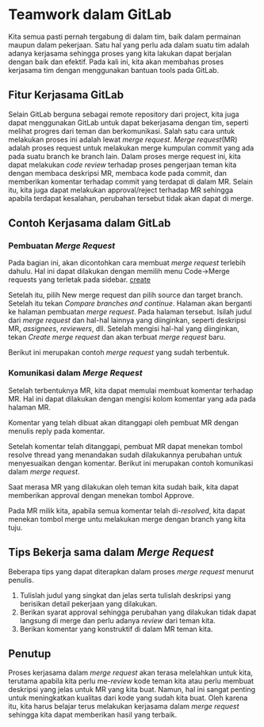 # Teamwork dalam GitLab

Kita semua pasti pernah tergabung di dalam tim, baik dalam permainan maupun dalam pekerjaan. Satu hal yang perlu ada dalam suatu tim adalah adanya kerjasama sehingga proses yang kita lakukan dapat berjalan dengan baik dan efektif. Pada kali ini, kita akan membahas proses kerjasama tim dengan menggunakan bantuan tools pada GitLab.

## Fitur Kerjasama GitLab
Selain GitLab berguna sebagai remote repository dari project, kita juga dapat menggunakan GitLab untuk dapat bekerjasama dengan tim, seperti melihat progres dari teman dan berkomunikasi. Salah satu cara untuk melakukan proses ini adalah lewat *merge request*. *Merge request*(MR) adalah proses request untuk melakukan merge kumpulan commit yang ada pada suatu branch ke branch lain. Dalam proses merge request ini, kita dapat melakukan *code review* terhadap proses pengerjaan teman kita dengan membaca deskripsi MR, membaca kode pada commit, dan memberikan komentar terhadap commit yang terdapat di dalam MR. Selain itu, kita juga dapat melakukan approval/reject terhadap MR sehingga apabila terdapat kesalahan, perubahan tersebut tidak akan dapat di merge.

## Contoh Kerjasama dalam GitLab
### Pembuatan *Merge Request*
Pada bagian ini, akan dicontohkan cara membuat *merge request* terlebih dahulu. Hal ini dapat dilakukan dengan memilih menu Code->Merge requests yang terletak pada sidebar. [create]({{site.baseurl}}assets/article2/Screenshot+2024-03-06+084329)

Setelah itu, pilih New merge request dan pilih source dan target branch. Setelah itu tekan *Compare branches and continue*. Halaman akan berganti ke halaman pembuatan *merge request*. Pada halaman tersebut. Isilah judul dari *merge request* dan hal-hal lainnya yang diinginkan, seperti deskripsi MR, *assignees*, *reviewers*, dll. Setelah mengisi hal-hal yang diinginkan, tekan *Create merge request* dan akan terbuat *merge request* baru.

Berikut ini merupakan contoh *merge request* yang sudah terbentuk.

### Komunikasi dalam *Merge Request*
Setelah terbentuknya MR, kita dapat memulai membuat komentar terhadap MR. Hal ini dapat dilakukan dengan mengisi kolom komentar yang ada pada halaman MR.

Komentar yang telah dibuat akan ditanggapi oleh pembuat MR dengan menulis reply pada komentar.

Setelah komentar telah ditanggapi, pembuat MR dapat menekan tombol resolve thread yang menandakan sudah dilakukannya perubahan untuk menyesuaikan dengan komentar. Berikut ini merupakan contoh komunikasi dalam *merge request*.

Saat merasa MR yang dilakukan oleh teman kita sudah baik, kita dapat memberikan approval dengan menekan tombol Approve.

Pada MR milik kita, apabila semua komentar telah di-*resolved*, kita dapat menekan tombol merge untu melakukan merge dengan branch yang kita tuju.

## Tips Bekerja sama dalam *Merge Request*
Beberapa tips yang dapat diterapkan dalam proses *merge request* menurut penulis.
1. Tulislah judul yang singkat dan jelas serta tulislah deskripsi yang berisikan detail pekerjaan yang dilakukan.
2. Berikan syarat approval sehingga perubahan yang dilakukan tidak dapat langsung di merge dan perlu adanya *review* dari teman kita.
3. Berikan komentar yang konstruktif di dalam MR teman kita.

## Penutup
Proses kerjasama dalam *merge request* akan terasa melelahkan untuk kita, terutama apabila kita perlu me-*review* kode teman kita atau perlu membuat deskripsi yang jelas untuk MR yang kita buat. Namun, hal ini sangat penting untuk meningkatkan kualitas dari kode yang sudah kita buat. Oleh karena itu, kita harus belajar terus melakukan kerjasama dalam *merge request* sehingga kita dapat memberikan hasil yang terbaik.
